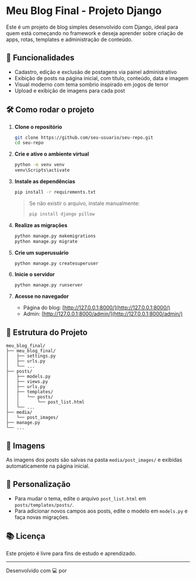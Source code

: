 # Meu Blog Final - Projeto Django

Este é um projeto de blog simples desenvolvido com Django, ideal para quem está começando no framework e deseja aprender sobre criação de apps, rotas, templates e administração de conteúdo.

## 🚀 Funcionalidades

- Cadastro, edição e exclusão de postagens via painel administrativo
- Exibição de posts na página inicial, com título, conteúdo, data e imagem
- Visual moderno com tema sombrio inspirado em jogos de terror
- Upload e exibição de imagens para cada post

## 🛠️ Como rodar o projeto

1. **Clone o repositório**
   ```sh
   git clone https://github.com/seu-usuario/seu-repo.git
   cd seu-repo
   ```

2. **Crie e ative o ambiente virtual**
   ```sh
   python -m venv venv
   venv\Scripts\activate
   ```

3. **Instale as dependências**
   ```sh
   pip install -r requirements.txt
   ```
   > Se não existir o arquivo, instale manualmente:
   > ```sh
   > pip install django pillow
   > ```

4. **Realize as migrações**
   ```sh
   python manage.py makemigrations
   python manage.py migrate
   ```

5. **Crie um superusuário**
   ```sh
   python manage.py createsuperuser
   ```

6. **Inicie o servidor**
   ```sh
   python manage.py runserver
   ```

7. **Acesse no navegador**
   - Página do blog: [http://127.0.0.1:8000/](http://127.0.0.1:8000/)
   - Admin: [http://127.0.0.1:8000/admin/](http://127.0.0.1:8000/admin/)

## 📁 Estrutura do Projeto

```
meu_blog_final/
├── meu_blog_final/
│   ├── settings.py
│   ├── urls.py
│   └── ...
├── posts/
│   ├── models.py
│   ├── views.py
│   ├── urls.py
│   ├── templates/
│   │   └── posts/
│   │       └── post_list.html
│   └── ...
├── media/
│   └── post_images/
├── manage.py
└── ...
```

## 📸 Imagens

As imagens dos posts são salvas na pasta `media/post_images/` e exibidas automaticamente na página inicial.

## 📝 Personalização

- Para mudar o tema, edite o arquivo `post_list.html` em `posts/templates/posts/`.
- Para adicionar novos campos aos posts, edite o modelo em `models.py` e faça novas migrações.

## 📚 Licença

Este projeto é livre para fins de estudo e aprendizado.

---

Desenvolvido com 💻 por
